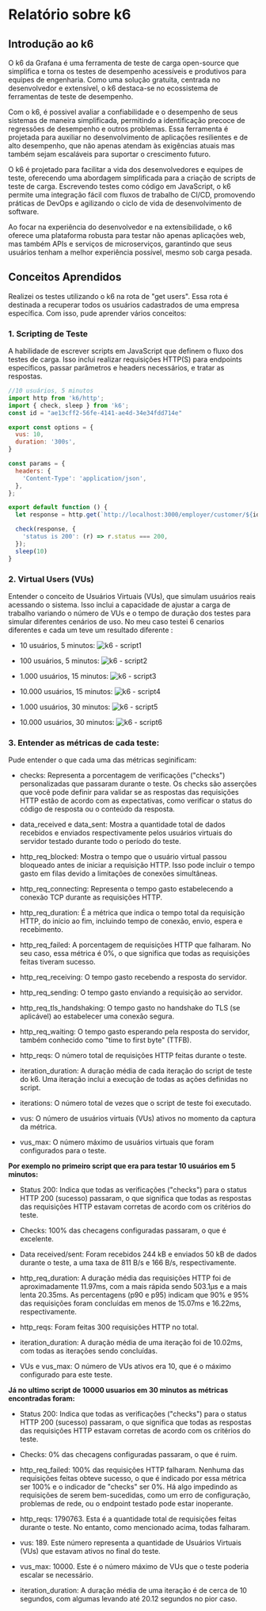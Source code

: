 # Relatório sobre k6

## Introdução ao k6

O k6 da Grafana é uma ferramenta de teste de carga open-source que simplifica e torna os testes de desempenho acessíveis e produtivos para equipes de engenharia. Como uma solução gratuita, centrada no desenvolvedor e extensível, o k6 destaca-se no ecossistema de ferramentas de teste de desempenho.

Com o k6, é possivel avaliar a confiabilidade e o desempenho de seus sistemas de maneira simplificada, permitindo a identificação precoce de regressões de desempenho e outros problemas. Essa ferramenta é projetada para auxiliar no desenvolvimento de aplicações resilientes e de alto desempenho, que não apenas atendam às exigências atuais mas também sejam escaláveis para suportar o crescimento futuro.

O k6 é projetado para facilitar a vida dos desenvolvedores e equipes de teste, oferecendo uma abordagem simplificada para a criação de scripts de teste de carga. Escrevendo testes como código em JavaScript, o k6 permite uma integração fácil com fluxos de trabalho de CI/CD, promovendo práticas de DevOps e agilizando o ciclo de vida de desenvolvimento de software.

Ao focar na experiência do desenvolvedor e na extensibilidade, o k6 oferece uma plataforma robusta para testar não apenas aplicações web, mas também APIs e serviços de microserviços, garantindo que seus usuários tenham a melhor experiência possível, mesmo sob carga pesada.

## Conceitos Aprendidos

Realizei os testes utilizando o k6 na rota de "get users". Essa rota é destinada a recuperar todos os usuários cadastrados de uma empresa específica.
Com isso, pude aprender vários conceitos:

### 1. **Scripting de Teste**

A habilidade de escrever scripts em JavaScript que definem o fluxo dos testes de carga. Isso inclui realizar requisições HTTP(S) para endpoints específicos, passar parâmetros e headers necessários, e tratar as respostas.

```javascript
//10 usuários, 5 minutos
import http from 'k6/http';
import { check, sleep } from 'k6';
const id = "ae13cff2-56fe-4141-ae4d-34e34fdd714e"

export const options = {
  vus: 10,
  duration: '300s',
}

const params = {
  headers: {
    'Content-Type': 'application/json',
  },
};

export default function () {
  let response = http.get(`http://localhost:3000/employer/customer/${id}`, params);

  check(response, {
    'status is 200': (r) => r.status === 200,
  });
  sleep(10)
}
```
### 2. **Virtual Users (VUs)**

Entender o conceito de Usuários Virtuais (VUs), que simulam usuários reais acessando o sistema. Isso inclui a capacidade de ajustar a carga de trabalho variando o número de VUs e o tempo de duração dos testes para simular diferentes cenários de uso.
No meu caso testei 6 cenarios diferentes e cada um teve um resultado diferente
:
- 10 usuários, 5 minutos:
  ![k6 - script1](https://github.com/CFFricks/ponderada-k6/assets/99102201/df9e64a6-eed5-4125-a4a2-5e96723aa6e4)

- 100 usuários, 5 minutos:
 ![k6 - script2](https://github.com/CFFricks/ponderada-k6/assets/99102201/42d633df-5607-4950-8a4c-e7234d2c366c)

- 1.000 usuários, 15 minutos:
 ![k6 - script3](https://github.com/CFFricks/ponderada-k6/assets/99102201/3ea39e85-45ea-4db5-b206-62cfacdb4ab8)

- 10.000 usuários, 15 minutos:
  ![k6 - script4](https://github.com/CFFricks/ponderada-k6/assets/99102201/67f90a76-839c-4f2d-b237-23ff9ff77e38)

- 1.000 usuários, 30 minutos:
  ![k6 - script5](https://github.com/CFFricks/ponderada-k6/assets/99102201/4b75b074-5eb1-4328-9fe3-d346fc4dea56)

- 10.000 usuários, 30 minutos:
![k6 - script6](https://github.com/CFFricks/ponderada-k6/assets/99102201/33fe582f-b558-452c-aa2f-855b1a3473b3)        

### 3. **Entender as métricas de cada teste**:
Pude entender o que cada uma das métricas seginificam:

- checks: Representa a porcentagem de verificações ("checks") personalizadas que passaram durante o teste. Os checks são asserções que você pode definir para validar se as respostas das requisições HTTP estão de acordo com as expectativas, como verificar o status do código de resposta ou o conteúdo da resposta.
  
- data_received e data_sent: Mostra a quantidade total de dados recebidos e enviados respectivamente pelos usuários virtuais do servidor testado durante todo o período do teste.
  
- http_req_blocked: Mostra o tempo que o usuário virtual passou bloqueado antes de iniciar a requisição HTTP. Isso pode incluir o tempo gasto em filas devido a limitações de conexões simultâneas.
  
- http_req_connecting: Representa o tempo gasto estabelecendo a conexão TCP durante as requisições HTTP.
  
- http_req_duration: É a métrica que indica o tempo total da requisição HTTP, do início ao fim, incluindo tempo de conexão, envio, espera e recebimento.
  
- http_req_failed: A porcentagem de requisições HTTP que falharam. No seu caso, essa métrica é 0%, o que significa que todas as requisições feitas tiveram sucesso.
  
- http_req_receiving: O tempo gasto recebendo a resposta do servidor.
  
- http_req_sending: O tempo gasto enviando a requisição ao servidor.
  
- http_req_tls_handshaking: O tempo gasto no handshake do TLS (se aplicável) ao estabelecer uma conexão segura.

- http_req_waiting: O tempo gasto esperando pela resposta do servidor, também conhecido como "time to first byte" (TTFB).
  
- http_reqs: O número total de requisições HTTP feitas durante o teste.
  
- iteration_duration: A duração média de cada iteração do script de teste do k6. Uma iteração inclui a execução de todas as ações definidas no script.
  
- iterations: O número total de vezes que o script de teste foi executado.
  
- vus: O número de usuários virtuais (VUs) ativos no momento da captura da métrica.
  
- vus_max: O número máximo de usuários virtuais que foram configurados para o teste.

**Por exemplo no primeiro script que era para testar 10 usuários em 5 minutos:**

- Status 200: Indica que todas as verificações ("checks") para o status HTTP 200 (sucesso) passaram, o que significa que todas as respostas das requisições HTTP estavam corretas de acordo com os critérios do teste.
  
- Checks: 100% das checagens configuradas passaram, o que é excelente.
  
- Data received/sent: Foram recebidos 244 kB e enviados 50 kB de dados durante o teste, a uma taxa de 811 B/s e 166 B/s, respectivamente.
  
- http_req_duration: A duração média das requisições HTTP foi de aproximadamente 11.97ms, com a mais rápida sendo 503.1µs e a mais lenta 20.35ms. As percentagens (p90 e p95) indicam que 90% e 95% das requisições foram concluídas em menos de 15.07ms e 16.22ms, respectivamente.
  
- http_reqs: Foram feitas 300 requisições HTTP no total.
  
- iteration_duration: A duração média de uma iteração foi de 10.02ms, com todas as iterações sendo concluídas.
  
- VUs e vus_max: O número de VUs ativos era 10, que é o máximo configurado para este teste.

**Já no ultimo script de 10000 usuarios em 30 minutos as métricas encontradas foram:**

- Status 200: Indica que todas as verificações ("checks") para o status HTTP 200 (sucesso) passaram, o que significa que todas as respostas das requisições HTTP estavam corretas de acordo com os critérios do teste.
  
- Checks: 0% das checagens configuradas passaram, o que é ruim.
  
- http_req_failed: 100% das requisições HTTP falharam. Nenhuma das requisições feitas obteve sucesso, o que é indicado por essa métrica ser 100% e o indicador de "checks" ser 0%. Há algo impedindo as requisições de serem bem-sucedidas, como um erro de configuração, problemas de rede, ou o endpoint testado pode estar inoperante.
  
- http_reqs: 1790763. Esta é a quantidade total de requisições feitas durante o teste. No entanto, como mencionado acima, todas falharam.
  
- vus: 189. Este número representa a quantidade de Usuários Virtuais (VUs) que estavam ativos no final do teste.
  
- vus_max: 10000. Este é o número máximo de VUs que o teste poderia escalar se necessário.
  
- iteration_duration: A duração média de uma iteração é de cerca de 10 segundos, com algumas levando até 20.12 segundos no pior caso.
